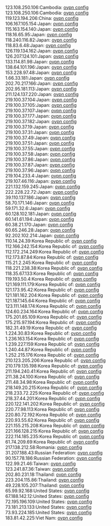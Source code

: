 123.108.250.106:Cambodia: [ovpn config](vpn/123_108_250_106.ovpn)  
123.108.250.106:Cambodia: [ovpn config](vpn/123_108_250_106.ovpn)  
119.123.194.206:China: [ovpn config](vpn/119_123_194_206.ovpn)  
106.167.105.154:Japan: [ovpn config](vpn/106_167_105_154.ovpn)  
115.163.154.140:Japan: [ovpn config](vpn/115_163_154_140.ovpn)  
118.16.65.95:Japan: [ovpn config](vpn/118_16_65_95.ovpn)  
118.240.116.82:Japan: [ovpn config](vpn/118_240_116_82.ovpn)  
118.83.6.48:Japan: [ovpn config](vpn/118_83_6_48.ovpn)  
126.119.134.162:Japan: [ovpn config](vpn/126_119_134_162.ovpn)  
126.207.124.101:Japan: [ovpn config](vpn/126_207_124_101.ovpn)  
133.114.81.98:Japan: [ovpn config](vpn/133_114_81_98.ovpn)  
138.64.101.196:Japan: [ovpn config](vpn/138_64_101_196.ovpn)  
153.228.97.48:Japan: [ovpn config](vpn/153_228_97_48.ovpn)  
1.66.33.181:Japan: [ovpn config](vpn/1_66_33_181.ovpn)  
202.70.217.166:Japan: [ovpn config](vpn/202_70_217_166.ovpn)  
202.95.181.113:Japan: [ovpn config](vpn/202_95_181_113.ovpn)  
211.124.137.220:Japan: [ovpn config](vpn/211_124_137_220.ovpn)  
219.100.37.104:Japan: [ovpn config](vpn/219_100_37_104.ovpn)  
219.100.37.105:Japan: [ovpn config](vpn/219_100_37_105.ovpn)  
219.100.37.107:Japan: [ovpn config](vpn/219_100_37_107.ovpn)  
219.100.37.177:Japan: [ovpn config](vpn/219_100_37_177.ovpn)  
219.100.37.182:Japan: [ovpn config](vpn/219_100_37_182.ovpn)  
219.100.37.19:Japan: [ovpn config](vpn/219_100_37_19.ovpn)  
219.100.37.31:Japan: [ovpn config](vpn/219_100_37_31.ovpn)  
219.100.37.49:Japan: [ovpn config](vpn/219_100_37_49.ovpn)  
219.100.37.51:Japan: [ovpn config](vpn/219_100_37_51.ovpn)  
219.100.37.55:Japan: [ovpn config](vpn/219_100_37_55.ovpn)  
219.100.37.58:Japan: [ovpn config](vpn/219_100_37_58.ovpn)  
219.100.37.86:Japan: [ovpn config](vpn/219_100_37_86.ovpn)  
219.100.37.87:Japan: [ovpn config](vpn/219_100_37_87.ovpn)  
219.100.37.96:Japan: [ovpn config](vpn/219_100_37_96.ovpn)  
219.104.233.4:Japan: [ovpn config](vpn/219_104_233_4.ovpn)  
219.107.46.116:Japan: [ovpn config](vpn/219_107_46_116.ovpn)  
221.132.159.245:Japan: [ovpn config](vpn/221_132_159_245.ovpn)  
222.228.22.72:Japan: [ovpn config](vpn/222_228_22_72.ovpn)  
39.110.137.186:Japan: [ovpn config](vpn/39_110_137_186.ovpn)  
58.70.171.146:Japan: [ovpn config](vpn/58_70_171_146.ovpn)  
59.171.32.6:Japan: [ovpn config](vpn/59_171_32_6.ovpn)  
60.128.102.181:Japan: [ovpn config](vpn/60_128_102_181.ovpn)  
60.141.61.194:Japan: [ovpn config](vpn/60_141_61_194.ovpn)  
60.38.21.170:Japan: [ovpn config](vpn/60_38_21_170.ovpn)  
60.65.246.28:Japan: [ovpn config](vpn/60_65_246_28.ovpn)  
92.202.102.214:Japan: [ovpn config](vpn/92_202_102_214.ovpn)  
110.14.24.39:Korea Republic of: [ovpn config](vpn/110_14_24_39.ovpn)  
112.166.242.154:Korea Republic of: [ovpn config](vpn/112_166_242_154.ovpn)  
112.172.214.249:Korea Republic of: [ovpn config](vpn/112_172_214_249.ovpn)  
112.173.87.84:Korea Republic of: [ovpn config](vpn/112_173_87_84.ovpn)  
115.21.2.245:Korea Republic of: [ovpn config](vpn/115_21_2_245.ovpn)  
118.221.238.38:Korea Republic of: [ovpn config](vpn/118_221_238_38.ovpn)  
118.35.67.133:Korea Republic of: [ovpn config](vpn/118_35_67_133.ovpn)  
119.193.50.4:Korea Republic of: [ovpn config](vpn/119_193_50_4.ovpn)  
121.169.111.179:Korea Republic of: [ovpn config](vpn/121_169_111_179.ovpn)  
121.173.95.42:Korea Republic of: [ovpn config](vpn/121_173_95_42.ovpn)  
121.181.162.204:Korea Republic of: [ovpn config](vpn/121_181_162_204.ovpn)  
121.187.145.64:Korea Republic of: [ovpn config](vpn/121_187_145_64.ovpn)  
123.111.148.174:Korea Republic of: [ovpn config](vpn/123_111_148_174.ovpn)  
124.60.234.164:Korea Republic of: [ovpn config](vpn/124_60_234_164.ovpn)  
175.201.85.109:Korea Republic of: [ovpn config](vpn/175_201_85_109.ovpn)  
175.215.97.194:Korea Republic of: [ovpn config](vpn/175_215_97_194.ovpn)  
182.31.49.19:Korea Republic of: [ovpn config](vpn/182_31_49_19.ovpn)  
1.224.30.83:Korea Republic of: [ovpn config](vpn/1_224_30_83.ovpn)  
1.236.163.154:Korea Republic of: [ovpn config](vpn/1_236_163_154.ovpn)  
1.239.227.159:Korea Republic of: [ovpn config](vpn/1_239_227_159.ovpn)  
1.240.44.87:Korea Republic of: [ovpn config](vpn/1_240_44_87.ovpn)  
1.252.215.176:Korea Republic of: [ovpn config](vpn/1_252_215_176.ovpn)  
210.123.205.206:Korea Republic of: [ovpn config](vpn/210_123_205_206.ovpn)  
210.179.135.198:Korea Republic of: [ovpn config](vpn/210_179_135_198.ovpn)  
211.194.240.41:Korea Republic of: [ovpn config](vpn/211_194_240_41.ovpn)  
211.38.24.100:Korea Republic of: [ovpn config](vpn/211_38_24_100.ovpn)  
211.48.34.98:Korea Republic of: [ovpn config](vpn/211_48_34_98.ovpn)  
218.149.20.215:Korea Republic of: [ovpn config](vpn/218_149_20_215.ovpn)  
218.233.72.225:Korea Republic of: [ovpn config](vpn/218_233_72_225.ovpn)  
218.37.44.201:Korea Republic of: [ovpn config](vpn/218_37_44_201.ovpn)  
220.122.141.202:Korea Republic of: [ovpn config](vpn/220_122_141_202.ovpn)  
220.77.98.113:Korea Republic of: [ovpn config](vpn/220_77_98_113.ovpn)  
220.80.72.192:Korea Republic of: [ovpn config](vpn/220_80_72_192.ovpn)  
220.93.55.62:Korea Republic of: [ovpn config](vpn/220_93_55_62.ovpn)  
221.155.215.208:Korea Republic of: [ovpn config](vpn/221_155_215_208.ovpn)  
221.166.128.215:Korea Republic of: [ovpn config](vpn/221_166_128_215.ovpn)  
222.114.185.235:Korea Republic of: [ovpn config](vpn/222_114_185_235.ovpn)  
61.74.209.69:Korea Republic of: [ovpn config](vpn/61_74_209_69.ovpn)  
217.138.212.58:Romania: [ovpn config](vpn/217_138_212_58.ovpn)  
31.207.188.43:Russian Federation: [ovpn config](vpn/31_207_188_43.ovpn)  
90.157.78.186:Russian Federation: [ovpn config](vpn/90_157_78_186.ovpn)  
122.99.21.46:Taiwan: [ovpn config](vpn/122_99_21_46.ovpn)  
123.241.87.36:Taiwan: [ovpn config](vpn/123_241_87_36.ovpn)  
202.80.231.18:Thailand: [ovpn config](vpn/202_80_231_18.ovpn)  
223.204.115.86:Thailand: [ovpn config](vpn/223_204_115_86.ovpn)  
49.228.105.207:Thailand: [ovpn config](vpn/49_228_105_207.ovpn)  
65.99.92.168:United States: [ovpn config](vpn/65_99_92_168.ovpn)  
67.188.142.12:United States: [ovpn config](vpn/67_188_142_12.ovpn)  
72.195.196.109:United States: [ovpn config](vpn/72_195_196_109.ovpn)  
73.181.213.133:United States: [ovpn config](vpn/73_181_213_133.ovpn)  
73.93.224.185:United States: [ovpn config](vpn/73_93_224_185.ovpn)  
183.81.42.225:Viet Nam: [ovpn config](vpn/183_81_42_225.ovpn)  
